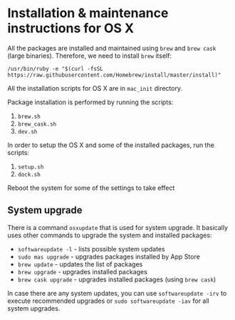 Installation & maintenance instructions for OS X
================================================

All the packages are installed and maintained using `brew` and `brew cask`
(large binaries). Therefore, we need to install `brew` itself:

```
/usr/bin/ruby -e "$(curl -fsSL https://raw.githubusercontent.com/Homebrew/install/master/install)"
```

All the installation scripts for OS X are in `mac_init` directory.

Package installation is performed by running the scripts:

  1. `brew.sh`
  2. `brew_cask.sh`
  3. `dev.sh`

In order to setup the OS X and some of the installed packages, run the
scripts:

  1. `setup.sh`
  2. `dock.sh`

Reboot the system for some of the settings to take effect

System upgrade
--------------

There is a command `osxupdate` that is used for system upgrade. It basically
uses other commands to upgrade the system and installed packages:

  * `softwareupdate -l` - lists possible system updates
  * `sudo mas upgrade` - upgrades packages installed by App Store
  * `brew update` - updates the list of packages
  * `brew upgrade` - upgrades installed packages
  * `brew cask upgrade` - upgrades installed packages (using `brew cask`)

In case there are any system updates, you can use `softwareupdate -irv` to
execute recommended upgrades or `sudo softwareupdate -iav` for all system
upgrades.

